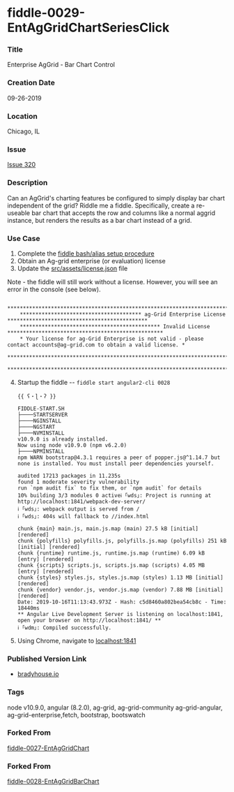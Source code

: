 fiddle-0029-EntAgGridChartSeriesClick
======


### Title<a name="title"></a>

Enterprise AgGrid - Bar Chart Control


### Creation Date<a name="creation-date"></a>

09-26-2019


### Location<a name="location"></a>

Chicago, IL


### Issue<a name="issue"></a>

[Issue 320](https://github.com/bradyhouse/house/issues/320)


### Description<a name="description"></a>

Can an AgGrid's charting features be configured to simply display bar chart independent of the grid? Riddle me a fiddle. Specifically, create a re-useable bar chart that accepts the row and columns like a normal aggrid instance, but renders the results as a bar chart instead of a grid.


### Use Case<a name="use-case"></a>

1.  Complete the [fiddle bash/alias setup procedure](https://github.com/bradyhouse/house/wiki/Setup-(Mac-OS))
2.  Obtain an Ag-grid enterprise (or evaluation) license
3.  Update the [src/assets/license.json](src/assets/license.json) file

Note - the fiddle will still work without a license.  However, you will see an error in the console (see below).

        ****************************************************************************************************************
        *************************************** ag-Grid Enterprise License *********************************************
        ********************************************* Invalid License **************************************************
        * Your license for ag-Grid Enterprise is not valid - please contact accounts@ag-grid.com to obtain a valid license. *
        ****************************************************************************************************************
        ****************************************************************************************************************

4.  Startup the fiddle -- `fiddle start angular2-cli 0028` 

        {{ ʕ・ɭ・ʔ }}

        FIDDLE-START.SH
        ├────STARTSERVER
        ├────NGINSTALL
        ├────NGSTART
        ├────NVMINSTALL
        v10.9.0 is already installed.
        Now using node v10.9.0 (npm v6.2.0)
        ├────NPMINSTALL
        npm WARN bootstrap@4.3.1 requires a peer of popper.js@^1.14.7 but none is installed. You must install peer dependencies yourself.

        audited 17213 packages in 11.235s
        found 1 moderate severity vulnerability
        run `npm audit fix` to fix them, or `npm audit` for details
        10% building 3/3 modules 0 activeℹ ｢wds｣: Project is running at http://localhost:1841/webpack-dev-server/
        ℹ ｢wds｣: webpack output is served from /
        ℹ ｢wds｣: 404s will fallback to //index.html

        chunk {main} main.js, main.js.map (main) 27.5 kB [initial] [rendered]
        chunk {polyfills} polyfills.js, polyfills.js.map (polyfills) 251 kB [initial] [rendered]
        chunk {runtime} runtime.js, runtime.js.map (runtime) 6.09 kB [entry] [rendered]
        chunk {scripts} scripts.js, scripts.js.map (scripts) 4.05 MB [entry] [rendered]
        chunk {styles} styles.js, styles.js.map (styles) 1.13 MB [initial] [rendered]
        chunk {vendor} vendor.js, vendor.js.map (vendor) 7.88 MB [initial] [rendered]
        Date: 2019-10-16T11:13:43.973Z - Hash: c5d8460a802bea54cb8c - Time: 18440ms
        ** Angular Live Development Server is listening on localhost:1841, open your browser on http://localhost:1841/ **
        ℹ ｢wdm｣: Compiled successfully.
        

5.  Using Chrome, navigate to [localhost:1841](http://localhost:1841)
      
            
### Published Version Link<a name="published-version-link"></a>

* [bradyhouse.io](http://bradyhouse.github.io/angular2-cli/fiddle-0029-EntAgGridChartSeriesClick/index.html)


### Tags<a name="tags"></a>

node v10.9.0, angular (8.2.0), ag-grid, ag-grid-community ag-grid-angular, ag-grid-enterprise,fetch, bootstrap, bootswatch


### Forked From <a name="forked"></a>

[fiddle-0027-EntAgGridChart](../fiddle-0027-EntAgGridChart)


### Forked From

[fiddle-0028-EntAgGridBarChart](../fiddle-0028-EntAgGridBarChart)
